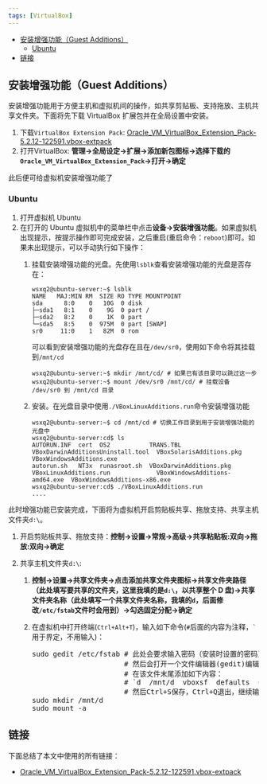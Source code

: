```yaml
---
tags: [VirtualBox]
---
```


<!-- vim-markdown-toc GFM -->

* [安装增强功能（Guest Additions）](#安装增强功能guest-additions)
  * [Ubuntu](#ubuntu)
* [链接](#链接)

<!-- vim-markdown-toc -->

## 安装增强功能（Guest Additions）
安装增强功能用于方便主机和虚拟机间的操作，如共享剪贴板、支持拖放、主机共享文件夹。下面将先下载 VirtualBox 扩展包并在全局设置中安装。

1. 下载`VirtualBox Extension Pack`: [Oracle_VM_VirtualBox_Extension_Pack-5.2.12-122591.vbox-extpack](https://linux.xidian.edu.cn/mirrors/virtualbox/5.2.12/Oracle_VM_VirtualBox_Extension_Pack-5.2.12-122591.vbox-extpack)
2. 打开VirtualBox: **管理->全局设定->扩展->添加新包图标->选择下载的`Oracle_VM_VirtualBox_Extension_Pack`->打开->确定**

此后便可给虚拟机安装增强功能了

### Ubuntu
1. 打开虚拟机 Ubuntu
2. 在打开的 Ubuntu 虚拟机中的菜单栏中点击**设备->安装增强功能**。如果虚拟机出现提示，按提示操作即可完成安装，之后重启(重启命令：`reboot`)即可。如果未出现提示，可以手动执行如下操作：
   1. 挂载安装增强功能的光盘。先使用`lsblk`查看安装增强功能的光盘是否存在：
      ```
      wsxq2@ubuntu-server:~$ lsblk
      NAME   MAJ:MIN RM  SIZE RO TYPE MOUNTPOINT
      sda      8:0    0   10G  0 disk
      ├─sda1   8:1    0    9G  0 part /
      ├─sda2   8:2    0    1K  0 part
      └─sda5   8:5    0  975M  0 part [SWAP]
      sr0     11:0    1   82M  0 rom
      ```
   
      可以看到安装增强功能的光盘存在且在`/dev/sr0`，使用如下命令将其挂载到`/mnt/cd`
      
      ```
      wsxq2@ubuntu-server:~$ mkdir /mnt/cd/ # 如果已有该目录可以跳过这一步
      wsxq2@ubuntu-server:~$ mount /dev/sr0 /mnt/cd/ # 挂载设备 /dev/sr0 到 /mnt/cd 目录
      ```

   2. 安装。在光盘目录中使用`./VBoxLinuxAdditions.run`命令安装增强功能
      ```
      wsxq2@ubuntu-server:~$ cd /mnt/cd # 切换工作目录到用于安装增强功能的光盘中
      wsxq2@ubuntu-server:cd$ ls
      AUTORUN.INF  cert  OS2           TRANS.TBL                VBoxDarwinAdditionsUninstall.tool  VBoxSolarisAdditions.pkg        VBoxWindowsAdditions.exe
      autorun.sh   NT3x  runasroot.sh  VBoxDarwinAdditions.pkg  VBoxLinuxAdditions.run             VBoxWindowsAdditions-amd64.exe  VBoxWindowsAdditions-x86.exe
      wsxq2@ubuntu-server:cd$ ./VBoxLinuxAdditions.run
      ....
      ```

此时增强功能已安装完成，下面将为虚拟机开启剪贴板共享、拖放支持、共享主机文件夹`d:\`。

1. 开启剪贴板共享、拖放支持：**控制->设置->常规->高级->共享粘贴板:双向->拖放:双向->确定**
2. 共享主机文件夹`d:\`:

   1. **控制->设置->共享文件夹->点击添加共享文件夹图标->共享文件夹路径（此处填写要共享的文件夹，这里我填的是`d:\`，以共享整个 D 盘)->共享文件夹名称（此处填写一个共享文件夹名称，我填的`d`，后面修改`/etc/fstab`文件时会用到）->勾选固定分配->确定**
   2. 在虚拟机中打开终端(`Ctrl+Alt+T`)，输入如下命令(`#`后面的内容为注释，`` ` ``用于界定，不用输入)：

      <pre>
      sudo gedit /etc/fstab # 此处会要求输入密码（安装时设置的密码）(因为使用sudo意味着将执行危险操作，故要求验证身份)，
                            # 然后会打开一个文件编辑器(gedit)编辑/etc/fstab文件，
                            # 在该文件末尾添加如下内容：
                            # `d  /mnt/d  vboxsf  defaults  0  0`
                            # 然后Ctrl+S保存，Ctrl+Q退出，继续输入如下命令:
      sudo mkdir /mnt/d
      sudo mount -a
      </pre>


## 链接
下面总结了本文中使用的所有链接：

<!-- link start -->
* [Oracle_VM_VirtualBox_Extension_Pack-5.2.12-122591.vbox-extpack](https://linux.xidian.edu.cn/mirrors/virtualbox/5.2.12/Oracle_VM_VirtualBox_Extension_Pack-5.2.12-122591.vbox-extpack)

<!-- link end -->

<!-- abbreviations start -->

<!-- abbreviations end -->

